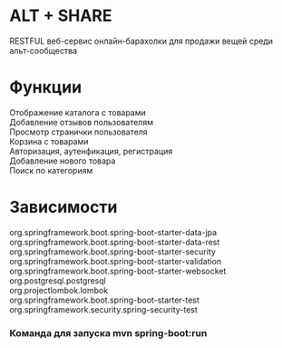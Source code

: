 <h1>ALT + SHARE</h1>
RESTFUL веб-сервис онлайн-барахолки для продажи вещей среди альт-сообщества
<h1>Функции</h1>
Отображение каталога с товарами<br>
Добавление отзывов пользователям<br>
Просмотр странички пользователя<br>
Корзина с товарами<br>
Авторизация, аутенфикация, регистрация<br>
Добавление нового товара<br>
Поиск по категориям<br>
<h1>Зависимости</h1>
org.springframework.boot.spring-boot-starter-data-jpa<br>
org.springframework.boot.spring-boot-starter-data-rest<br>
org.springframework.boot.spring-boot-starter-security<br>
org.springframework.boot.spring-boot-starter-validation<br>
org.springframework.boot.spring-boot-starter-websocket<br>
org.postgresql.postgresql<br>
org.projectlombok.lombok<br>
org.springframework.boot.spring-boot-starter-test<br>
org.springframework.security.spring-security-test
<h3>Команда для запуска mvn spring-boot:run</h3>
